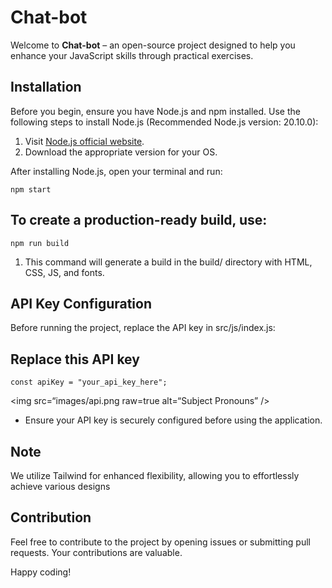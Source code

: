 # Chat-bot

Welcome to **Chat-bot** – an open-source project designed to help you enhance your JavaScript skills through practical exercises.

## Installation

Before you begin, ensure you have Node.js and npm installed. Use the following steps to install Node.js (Recommended Node.js version: 20.10.0):

1. Visit [Node.js official website](https://nodejs.org/en/).
2. Download the appropriate version for your OS.

After installing Node.js, open your terminal and run:

```
npm start
```

## To create a production-ready build, use:
```
npm run build
```

1. This command will generate a build in the build/ directory with HTML, CSS, JS, and fonts.


## API Key Configuration
Before running the project, replace the API key in src/js/index.js:

## Replace this API key
```
const apiKey = "your_api_key_here";
```
<img
src=“images/api.png
raw=true
alt=“Subject Pronouns”
/>

* Ensure your API key is securely configured before using the application.


## Note
We utilize Tailwind for enhanced flexibility, allowing you to effortlessly achieve various designs

## Contribution
Feel free to contribute to the project by opening issues or submitting pull requests. Your contributions are valuable.

Happy coding!
